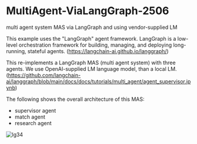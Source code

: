 # MultiAgent-ViaLangGraph-2506
multi agent system MAS via LangGraph and using vendor-supplied LM

This example uses the "LangGraph" agent framework. LangGraph is a low-level orchestration framework for building, managing, and deploying long-running, stateful agents. (https://langchain-ai.github.io/langgraph/)

This re-implements a LangGraph MAS (multi agent system) with three agents. We use OpenAI-supplied LM language model, than a local LM. (https://github.com/langchain-ai/langgraph/blob/main/docs/docs/tutorials/multi_agent/agent_supervisor.ipynb)

The following shows the overall architecture of this MAS:
* supervisor agent
* match agent
* research agent

![lg34](https://github.com/user-attachments/assets/2052f46b-8241-49a1-91c5-df55c1ebeb68)



